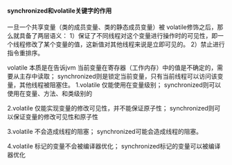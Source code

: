 #### synchronized和volatile关键字的作用

一旦一个共享变量（类的成员变量、类的静态成员变量）被 volatile修饰之后，那么就具备了两层语义：
1）保证了不同线程对这个变量进行操作时的可见性，即一个线程修改了某个变量的值，这新值对其他线程来说是立即可见的。
2）禁止进行指令重排序。


volatile 本质是在告诉jvm 当前变量在寄存器（工作内存）中的值是不确定的，需要从主存中读取；
synchronized则是锁定当前变量，只有当前线程可以访问该变量，其他线程被阻塞住。
1.volatile 仅能使用在变量级别；
synchronized则可以使用在变量、方法、和类级别的

2.volatile 仅能实现变量的修改可见性，并不能保证原子性；
synchronized则可以保证变量的修改可见性和原子性

3.volatile 不会造成线程的阻塞；
synchronized可能会造成线程的阻塞。

4.volatile 标记的变量不会被编译器优化；
synchronized标记的变量可以被编译器优化